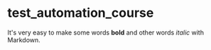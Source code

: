 # test_automation_course
It's very easy to make some words **bold** and other words *italic* with Markdown.
